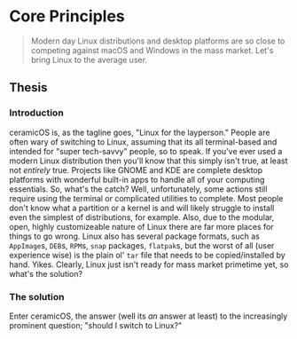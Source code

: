 # Core Principles
> Modern day Linux distributions and desktop platforms are so close to competing against macOS and Windows in the mass market. Let's bring Linux to the average user.

## Thesis
### Introduction
ceramicOS is, as the tagline goes, "Linux for the layperson." People are often wary of switching to Linux, assuming that its all terminal-based and intended for "super tech-savvy" people, so to speak. If you've ever used a modern Linux distribution then you'll know that this simply isn't true, at least not *entirely* true. Projects like GNOME and KDE are complete desktop platforms with wonderful built-in apps to handle all of your computing essentials. So, what's the catch? Well, unfortunately, some actions still require using the terminal or complicated utilities to complete. Most people don't know what a partition or a kernel is and will likely struggle to install even the simplest of distributions, for example. Also, due to the modular, open, highly customizeable nature of Linux there are far more places for things to go wrong. Linux also has several package formats, such as `AppImage`s, `DEB`s, `RPM`s, `snap` packages, `flatpak`s, but the worst of all (user experience wise) is the plain ol' `tar` file that needs to be copied/installed by hand. Yikes. Clearly, Linux just isn't ready for mass market primetime yet, so what's the solution?

### The solution
Enter ceramicOS, the answer (well its *an* answer at least) to the increasingly prominent question; "should I switch to Linux?"